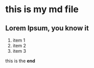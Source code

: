 # this is my md file

## Lorem Ipsum, you know it

1. item 1
1. item 2
1. item 3

this is the **end**
